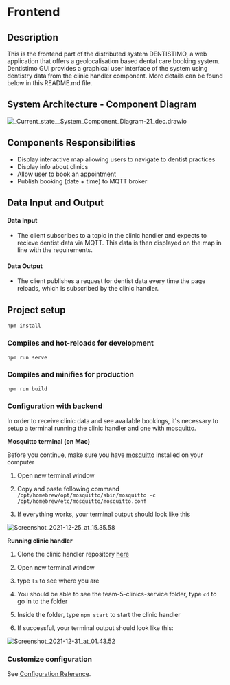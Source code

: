 # Frontend

## Description

This is the frontend part of the distributed system DENTISTIMO, a web application that offers a geolocalisation based dental care booking system.
Dentistimo GUI provides a graphical user interface of the system using dentistry data from the clinic handler component. More details can be found below in this README.md file.

## System Architecture - Component Diagram

![_Current_state__System_Component_Diagram-21_dec.drawio](/uploads/285f0b6dba166cacab279a654d6c0432/_Current_state__System_Component_Diagram-21_dec.drawio.png)


## Components Responsibilities

- Display interactive map allowing users to navigate to dentist practices
- Display info about clinics 
- Allow user to book an appointment 
- Publish booking (date + time) to MQTT broker 

## Data Input and Output

#### Data Input

- The client subscribes to a topic in the clinic handler and expects to recieve dentist data via MQTT.  This data is then displayed on the map in line with the requirements. 

#### Data Output
- The client publishes a request for dentist data every time the page reloads, which is subscribed by the clinic handler. 

## Project setup
```
npm install
```

### Compiles and hot-reloads for development
```
npm run serve
```

### Compiles and minifies for production
```
npm run build
```

### Configuration with backend
 
   In order to receive clinic data and see available bookings, it's necessary to setup a terminal running the clinic handler and one with mosquitto.

 **Mosquitto terminal (on Mac)**

Before you continue, make sure you have [mosquitto](https://mosquitto.org/download/) installed on your computer 

  1. Open new terminal window

  2. Copy and paste following command `/opt/homebrew/opt/mosquitto/sbin/mosquitto -c /opt/homebrew/etc/mosquitto/mosquitto.conf`

  3. If everything works, your terminal output should look like this 

  ![Screenshot_2021-12-25_at_15.35.58](/uploads/53b9f9b74c854b7a04cd188147d989e1/Screenshot_2021-12-25_at_15.35.58.png)

  **Running clinic handler**
 
 1. Clone the clinic handler repository [here](https://git.chalmers.se/courses/dit355/test-teams-formation/team-5/team-5-clinics-service)
    
 2. Open new terminal window

 3. type `ls` to see where you are

 4. You should be able to see the team-5-clinics-service folder, type `cd` to go in to the folder

 5. Inside the folder, type `npm start` to start the clinic handler
 
 6. If successful, your terminal output should look like this:

  ![Screenshot_2021-12-31_at_01.43.52](/uploads/3459b81b09343a48b094d7b0255670bc/Screenshot_2021-12-31_at_01.43.52.png)

### Customize configuration
See [Configuration Reference](https://cli.vuejs.org/config/).

